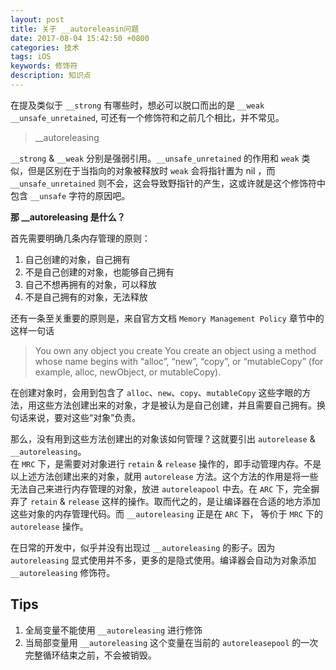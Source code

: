 ```yaml
---
layout: post
title: 关于 __autoreleasin问题
date: 2017-08-04 15:42:50 +0800
categories: 技术
tags: iOS
keywords: 修饰符
description: 知识点
---
```

	
在提及类似于 `__strong` 有哪些时，想必可以脱口而出的是 `__weak` `__unsafe_unretained`, 可还有一个修饰符和之前几个相比，并不常见。  

>__autoreleasing  

`__strong` & `__weak` 分别是强弱引用。`__unsafe_unretained` 的作用和 `weak` 类似，但是区别在于当指向的对象被释放时 `weak` 会将指针置为 nil ，而 `__unsafe_unretained` 则不会，这会导致野指针的产生，这或许就是这个修饰符中包含 `__unsafe` 字符的原因吧。  

**那 __autoreleasing 是什么？**  

首先需要明确几条内存管理的原则： 
1. 自己创建的对象，自己拥有
2. 不是自己创建的对象，也能够自己拥有
3. 自己不想再拥有的对象，可以释放
4. 不是自己拥有的对象，无法释放  

还有一条至关重要的原则是，来自官方文档 `Memory Management Policy` 章节中的这样一句话
>You own any object you create
>You create an object using a method whose name begins with “alloc”, “new”, “copy”, or “mutableCopy” (for example, alloc, newObject, or mutableCopy).

在创建对象时，会用到包含了 `alloc`、`new`、`copy`、`mutableCopy` 这些字眼的方法，用这些方法创建出来的对象，才是被认为是自己创建，并且需要自己拥有。换句话来说，要对这些“对象”负责。


那么，没有用到这些方法创建出的对象该如何管理？这就要引出 `autorelease` & `__autoreleasing`。  
在 `MRC` 下，是需要对对象进行 `retain` & `release` 操作的，即手动管理内存。不是以上述方法创建出来的对象，就用 `autorelease` 方法。这个方法的作用是将一些无法自己来进行内存管理的对象，放进 `autoreleapool` 中去。在 `ARC` 下，完全摒弃了 `retain` & `release` 这样的操作。取而代之的，是让编译器在合适的地方添加这些对象的内存管理代码。而 `__autoreleasing` 正是在 `ARC` 下， 等价于 `MRC` 下的 `autorelease` 操作。  

在日常的开发中，似乎并没有出现过 `__autoreleasing` 的影子。因为 `autoreleasing` 显式使用并不多，更多的是隐式使用。编译器会自动为对象添加 `__autoreleasing` 修饰符。

## Tips
1. 全局变量不能使用 `__autoreleasing` 进行修饰
2. 当局部变量用 `__autoreleasing` 这个变量在当前的 `autoreleasepool` 的一次完整循环结束之前，不会被销毁。

